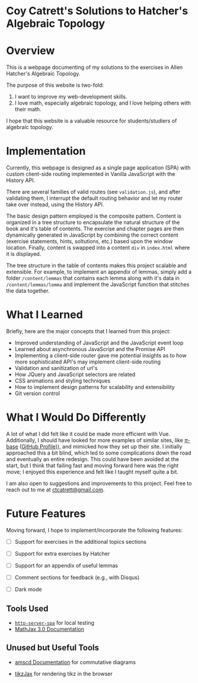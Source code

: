 # Coy Catrett's Solutions to Hatcher's Algebraic Topology

# Overview

This is a webpage documenting of my solutions to the exercises in Allen Hatcher's Algebraic Topology.

The purpose of this website is two-fold:

1. I want to improve my web-development skills.
2. I love math, especially algebraic topology, and I love helping others with their math.

I hope that this website is a valuable resource for students/studiers of algebraic topology.

# Implementation

Currently, this webpage is designed as a single page application (SPA) with custom client-side routing implemented in Vanilla JavaScript with the History API.

There are several families of valid routes (see `validation.js`), and after validating them, I interrupt the default routing behavior and let my router take over instead, using the History API.

The basic design pattern employed is the composite pattern. Content is organized in a tree structure to encapsulate the natural structure of the book and it's table of contents. The exercise and chapter pages are then dynamically generated in JavaScript by combining the correct content (exercise statements, hints, soltutions, etc.) based upon the window location. Finally, content is swapped into a content `div` in `index.html` where it is displayed.

The tree structure in the table of contents makes this project scalable and extensible. For example, to implement an appendix of lemmas, simply add a folder `/content/lemmas` that contains each lemma along with it's data in `/content/lemmas/lemma` and implement the JavaScript function that stitches the data together.

# What I Learned

Briefly, here are the major concepts that I learned from this project:

- Improved understanding of JavaScript and the JavaScript event loop
- Learned about asynchronous JavaScript and the Promise API
- Implementing a client-side router gave me potential insights as to how more sophisticated API's may implement client-side routing
- Validation and sanitization of url's
- How JQuery and JavaScript selectors are related
- CSS animations and styling techniques
- How to implement design patterns for scalability and extensibility
- Git version control

# What I Would Do Differently

A lot of what I did felt like it could be made more efficient with Vue. Additionally, I should have looked for more examples of similar sites, like [$\pi$-base](https://topology.pi-base.org/) ([GitHub Profile)](https://github.com/pi-base)), and mimicked how they set up their site. I initially approached this a bit blind, which led to some complications down the road and eventually an entire redesign. This could have been avoided at the start, but I think that failing fast and moving forward here was the right move; I enjoyed this experience and felt like I taught myself quite a bit.

I am also open to suggestions and improvements to this project. Feel free to reach out to me at <ctcatrett@gmail.com>.

# Future Features

Moving forward, I hope to implement/incorporate the following features:

- [ ] Support for exercises in the additional topics sections

- [ ] Support for extra exercises by Hatcher

- [ ] Support for an appendix of useful lemmas

- [ ] Comment sections for feedback (e.g., with Disqus)

- [ ] Dark mode

## Tools Used

- [``http-server-spa``](https://www.npmjs.com/package/http-server-spa) for local testing
- [MathJax 3.0 Documentation](https://docs.mathjax.org/en/v3.2-latest/upgrading/whats-new-3.0.html)

## Unused but Useful Tools

- [amscd Documentation](https://docs.mathjax.org/en/latest/input/tex/extensions/amscd.html) for commutative diagrams

- [tikzJax](https://tikzjax.com/) for rendering tikz in the browser
